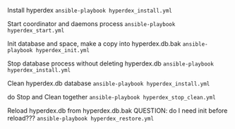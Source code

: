 

Install hyperdex
`ansible-playbook hyperdex_install.yml`

Start coordinator and daemons process
`ansible-playbook hyperdex_start.yml`

Init database and space, make a copy into hyperdex.db.bak
`ansible-playbook hyperdex_init.yml`

Stop database process without deleting hyperdex.db
`ansible-playbook hyperdex_install.yml`

Clean hyperdex.db database
`ansible-playbook hyperdex_install.yml`

do Stop and Clean together
`ansible-playbook hyperdex_stop_clean.yml`

Reload hyperdex.db from hyperdex.db.bak
QUESTION: do I need init before reload???
`ansible-playbook hyperdex_restore.yml`
